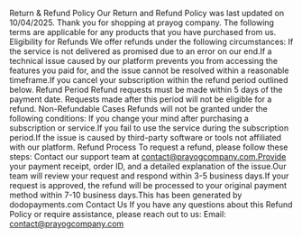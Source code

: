 Return & Refund Policy
Our Return and Refund Policy was last updated on 10/04/2025.
Thank you for shopping at prayog company.
The following terms are applicable for any products that you have purchased from us.
Eligibility for Refunds
We offer refunds under the following circumstances:
If the service is not delivered as promised due to an error on our end.If a technical issue caused by our platform prevents you from accessing the features you paid for, and the issue cannot be resolved within a reasonable timeframe.If you cancel your subscription within the refund period outlined below.
Refund Period
Refund requests must be made within 5 days of the payment date. Requests made after this period will not be eligible for a refund.
Non-Refundable Cases
Refunds will not be granted under the following conditions:
If you change your mind after purchasing a subscription or service.If you fail to use the service during the subscription period.If the issue is caused by third-party software or tools not affiliated with our platform.
Refund Process
To request a refund, please follow these steps:
Contact our support team at contact@prayogcompany.com.Provide your payment receipt, order ID, and a detailed explanation of the issue.Our team will review your request and respond within 3-5 business days.If your request is approved, the refund will be processed to your original payment method within 7-10 business days.This has been generated by dodopayments.com
Contact Us
If you have any questions about this Refund Policy or require assistance, please reach out to us:
Email: contact@prayogcompany.com